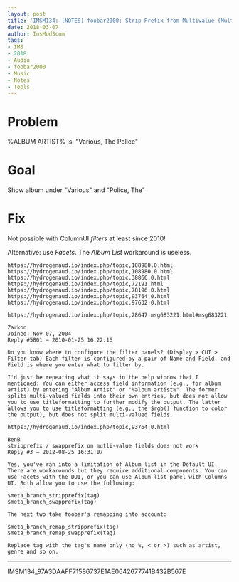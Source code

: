 ```yaml
---
layout: post
title: 'IMSM134: [NOTES] foobar2000: Strip Prefix from Multivalue (Multi-value) Metadata Fields (Tags)'
date: 2018-03-07
author: InsModScum
tags:
- IMS
- 2018
- Audio
- foobar2000
- Music
- Notes
- Tools
---
```


# Problem #

%ALBUM ARTIST% is: "Various, The Police"

# Goal #

Show album under "Various" and "Police, The"

# Fix #

Not possible with ColumnUI *filters* at least since 2010!

Alternative: use *Facets*. The *Album List* workaround is useless.

<!-- more -->

~~~
https://hydrogenaud.io/index.php/topic,108980.0.html
https://hydrogenaud.io/index.php/topic,108980.0.html
https://hydrogenaud.io/index.php/topic,38866.0.html
https://hydrogenaud.io/index.php/topic,72191.html
https://hydrogenaud.io/index.php/topic,78196.0.html
https://hydrogenaud.io/index.php/topic,93764.0.html
https://hydrogenaud.io/index.php/topic,97632.0.html
~~~

~~~
https://hydrogenaud.io/index.php/topic,28647.msg683221.html#msg683221

Zarkon
Joined: Nov 07, 2004
Reply #5801 – 2010-01-25 16:22:16

Do you know where to configure the filter panels? (Display > CUI > Filter tab) Each filter is configured by a pair of Name and Field, and Field is where you enter what to filter by.

I'd just be repeating what it says in the help window that I mentioned: You can either access field information (e.g., for album artist) by entering "Album Artist" or "%album artist%". The former splits multi-valued fields into their own entries, but does not allow you to use titleformatting to further modify the output. The latter allows you to use titleformatting (e.g., the $rgb() function to color the output), but does not split multi-valued fields.
~~~


~~~
https://hydrogenaud.io/index.php/topic,93764.0.html

BenB
stripprefix / swapprefix on mutli-value fields does not work
Reply #3 – 2012-08-25 16:31:07

Yes, you've ran into a limitation of Album list in the Default UI. There are workarounds but they require additional components. You can use Facets with the DUI, or you can use Album list panel with Columns UI. Both allow you to use the following:

$meta_branch_stripprefix(tag)
$meta_branch_swapprefix(tag)

The next two take foobar's remapping into account:

$meta_branch_remap_stripprefix(tag)
$meta_branch_remap_swapprefix(tag)

Replace tag with the tag's name only (no %, < or >) such as artist, genre and so on.
~~~

---

IMSM134_97A3DAAFF71586737E1AE0642677741B432B567E
